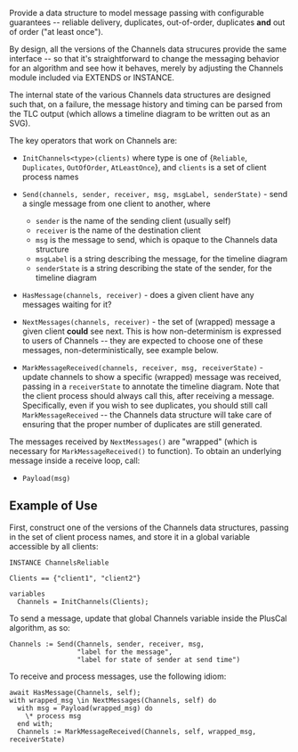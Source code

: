 Provide a data structure to model message passing with configurable guarantees -- reliable delivery, duplicates, out-of-order, duplicates **and** out of order ("at least once").

By design, all the versions of the Channels data strucures provide the same interface -- so that it's straightforward to change the messaging behavior for an algorithm and see how it behaves, merely by adjusting the Channels module included via EXTENDS or INSTANCE.

The internal state of the various Channels data structures are designed such that, on a failure, the message history and timing can be parsed from the TLC output (which allows a timeline diagram to be written out as an SVG).

The key operators that work on Channels are:

 - `InitChannels<type>(clients)`
    where type is one of {`Reliable`, `Duplicates`, `OutOfOrder`, `AtLeastOnce`}, and `clients` is a set of client process names

 - `Send(channels, sender, receiver, msg, msgLabel, senderState)` - send a single message from one client to another, where

   - `sender` is the name of the sending client (usually self)
   - `receiver` is the name of the destination client
   - `msg` is the message to send, which is opaque to the Channels data structure
   - `msgLabel` is a string describing the message, for the timeline diagram
   - `senderState` is a string describing the state of the sender, for the timeline diagram

 - `HasMessage(channels, receiver)` - does a given client have any messages waiting for it?

 - `NextMessages(channels, receiver)` - the set of (wrapped) message a given client **could** see next.
 This is how non-determinism is expressed to users of Channels -- they are expected to
 choose one of these messages, non-deterministically, see example below.

 - `MarkMessageReceived(channels, receiver, msg, receiverState)` - update
 channels to show a specific (wrapped) message was received, passing in a `receiverState` to annotate the timeline diagram. Note that the client process should always call this, after receiving a message. Specifically, even if you wish to see duplicates, you should still call `MarkMessageReceived` -- the Channels data structure will take care of ensuring that the proper number of duplicates are still generated.

The messages received by `NextMessages()` are "wrapped" (which is necessary for `MarkMessageReceived()` to function). To obtain an underlying message inside a receive loop, call:

- `Payload(msg)`

## Example of Use

First, construct one of the versions of the Channels data structures, passing in the set of client process names, and store it in a global variable accessible by all clients:

    INSTANCE ChannelsReliable

    Clients == {"client1", "client2"}

    variables
      Channels = InitChannels(Clients);

To send a message, update that global Channels variable inside the PlusCal algorithm, as so:

    Channels := Send(Channels, sender, receiver, msg,
                     "label for the message",
                     "label for state of sender at send time")

To receive and process messages, use the following idiom:

    await HasMessage(Channels, self);
    with wrapped_msg \in NextMessages(Channels, self) do
      with msg = Payload(wrapped_msg) do
        \* process msg
      end with;
      Channels := MarkMessageReceived(Channels, self, wrapped_msg, receiverState)
